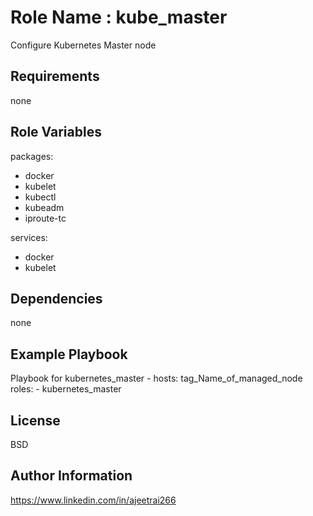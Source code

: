 Role Name : kube_master
=========

Configure Kubernetes Master node

Requirements
------------
none

Role Variables
--------------

packages: 
  - docker 
  - kubelet
  - kubectl
  - kubeadm
  - iproute-tc

services:
  - docker
  - kubelet

Dependencies
------------
none

Example Playbook
----------------

Playbook for kubernetes_master
    - hosts: tag_Name_of_managed_node
      roles:
         - kubernetes_master

License
-------

BSD

Author Information
------------------

https://www.linkedin.com/in/ajeetrai266